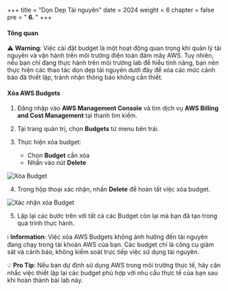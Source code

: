 +++
title = "Dọn Dẹp Tài nguyên"
date = 2024
weight = 6
chapter = false
pre = " <b> 6. </b> "
+++

#### Tổng quan

⚠️ **Warning**: Việc cài đặt budget là một hoạt động quan trọng khi quản lý tài nguyên và vận hành trên môi trường điện toán đám mây AWS. Tuy nhiên, nếu bạn chỉ đang thực hành trên môi trường lab để hiểu tính năng, bạn nên thực hiện các thao tác dọn dẹp tài nguyên dưới đây để xóa các mức cảnh báo đã thiết lập, tránh nhận thông báo không cần thiết.

#### Xóa AWS Budgets

1. Đăng nhập vào **AWS Management Console** và tìm dịch vụ **AWS Billing and Cost Management** tại thanh tìm kiếm.

2. Tại trang quản trị, chọn **Budgets** từ menu bên trái.

3. Thực hiện xóa budget:
   - Chọn **Budget** cần xóa
   - Nhấn vào nút **Delete**

![Xóa Budget](/images/5/z0009.png?featherlight=false&width=90pc)

4. Trong hộp thoại xác nhận, nhấn **Delete** để hoàn tất việc xóa budget.

![Xác nhận xóa Budget](/images/5/z00010.png?featherlight=false&width=90pc)

5. Lặp lại các bước trên với tất cả các Budget còn lại mà bạn đã tạo trong quá trình thực hành.

ℹ️ **Information**: Việc xóa AWS Budgets không ảnh hưởng đến tài nguyên đang chạy trong tài khoản AWS của bạn. Các budget chỉ là công cụ giám sát và cảnh báo, không kiểm soát trực tiếp việc sử dụng tài nguyên.

💡 **Pro Tip**: Nếu bạn dự định sử dụng AWS trong môi trường thực tế, hãy cân nhắc việc thiết lập lại các budget phù hợp với nhu cầu thực tế của bạn sau khi hoàn thành bài lab này.
